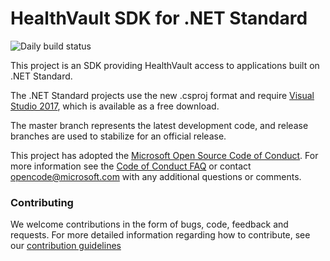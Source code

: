 # HealthVault SDK for .NET Standard

![Daily build status](https://microsofthealth.visualstudio.com/_apis/public/build/definitions/f8da5110-49b1-4e9f-9022-2f58b6124ff9/174/badge)

This project is an SDK providing HealthVault access to applications built on .NET Standard.

The .NET Standard projects use the new .csproj format and require [Visual Studio 2017](https://www.visualstudio.com/), which is available as a free download.

The master branch represents the latest development code, and release branches are used to stabilize for an official release.

This project has adopted the [Microsoft Open Source Code of Conduct](https://opensource.microsoft.com/codeofconduct/). For more information see the [Code of Conduct FAQ](https://opensource.microsoft.com/codeofconduct/faq/) or contact [opencode@microsoft.com](mailto:opencode@microsoft.com) with any additional questions or comments.

### Contributing

We welcome contributions in the form of bugs, code, feedback and requests. For more detailed information regarding how to contribute, see our [contribution guidelines](CONTRIBUTING.md)
